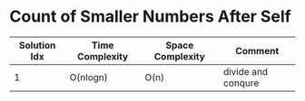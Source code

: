 # Count of Smaller Numbers After Self

| Solution Idx | Time Complexity | Space Complexity | Comment            |
| ------------ | --------------- | ---------------- | ------------------ |
| 1            | O(nlogn)        | O(n)             | divide and conqure |
